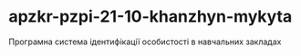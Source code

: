 # apzkr-pzpi-21-10-khanzhyn-mykyta
Програмна система ідентифікації особистості в навчальних закладах
